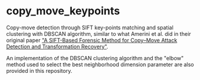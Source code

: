 # copy_move_keypoints
Copy-move detection through SIFT key-points matching and spatial clustering with DBSCAN algorithm, similar to what Amerini et al. did in their original paper 
["A SIFT-Based Forensic Method for Copy–Move Attack Detection and Transformation Recovery"](https://www.researchgate.net/publication/224225329_A_SIFT-Based_Forensic_Method_for_Copy-Move_Attack_Detection_and_Transformation_Recovery).

An implementation of the DBSCAN clustering algorithm and the "elbow" method used to select the best neighborhood dimension parameter are also provided in this repository.
